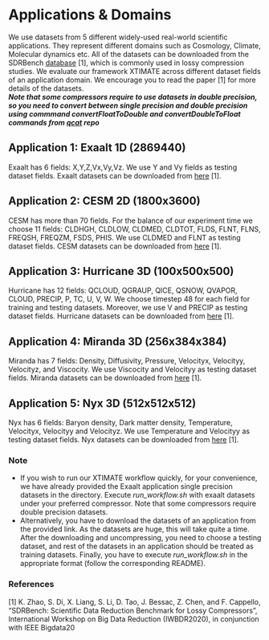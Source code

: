 # Applications & Domains
We use datasets from 5 different widely-used real-world scientific applications. They represent different domains such as Cosmology, Climate, Molecular dynamics etc. All of the datasets can be downloaded from the SDRBench [database](https://sdrbench.github.io) [1], which is commonly used in lossy compression studies.
We evaluate our framework XTIMATE across different dataset fields of an application domain. We encourage you to read the paper [1] for more details of the datasets.\
***Note that some compressors require to use datasets in double precision, so you need to convert between single precision and double precision using commmand *convertFloatToDouble* and *convertDoubleToFloat* commands from [qcat](https://github.com/szcompressor/qcat) repo***

## Application 1: Exaalt 1D (2869440)
Exaalt has 6 fields: X,Y,Z,Vx,Vy,Vz. We use Y and Vy fields as testing dataset fields.
Exaalt datasets can be downloaded from [here](https://g-8d6b0.fd635.8443.data.globus.org/ds131.2/Data-Reduction-Repo/raw-data/EXAALT/SDRBENCH-EXAALT-2869440.tar.gz) [1].

## Application 2: CESM 2D (1800x3600)
CESM has more than 70 fields. For the balance of our experiment time we choose 11 fields: CLDHGH, CLDLOW, CLDMED, CLDTOT, FLDS, FLNT, FLNS, FREQSH, FREQZM, FSDS, PHIS. We use CLDMED and FLNT as testing dataset fields.
CESM datasets can be downloaded from [here](https://g-8d6b0.fd635.8443.data.globus.org/ds131.2/Data-Reduction-Repo/raw-data/CESM-ATM/SDRBENCH-CESM-ATM-cleared-1800x3600.tar.gz) [1].

## Application 3: Hurricane 3D (100x500x500)
Hurricane has 12 fields: QCLOUD, QGRAUP, QICE, QSNOW, QVAPOR, CLOUD, PRECIP, P, TC, U, V, W. We choose timestep 48 for each field for training and testing datasets. Moreover, we use V and PRECIP as testing dataset fields.
Hurricane datasets can be downloaded from [here](https://g-8d6b0.fd635.8443.data.globus.org/ds131.2/Data-Reduction-Repo/raw-data/Hurricane-ISABEL/SDRBENCH-Hurricane-ISABEL-100x500x500.tar.gz) [1].

## Application 4: Miranda 3D (256x384x384)
Miranda has 7 fields: Density, Diffusivity, Pressure, Velocityx, Velocityy, Velocityz, and Viscocity. We use Viscocity and Velocityy as testing dataset fields.
Miranda datasets can be downloaded from [here](https://g-8d6b0.fd635.8443.data.globus.org/ds131.2/Data-Reduction-Repo/raw-data/Miranda/SDRBENCH-Miranda-256x384x384.tar.gz) [1].

## Application 5: Nyx 3D (512x512x512)
Nyx has 6 fields: Baryon density, Dark matter density, Temperature, Velocityx, Velocityy and Velocityz. We use Temperature and Velocityy as testing dataset fields.
Nyx datasets can be downloaded from [here](https://g-8d6b0.fd635.8443.data.globus.org/ds131.2/Data-Reduction-Repo/raw-data/EXASKY/NYX/SDRBENCH-EXASKY-NYX-512x512x512.tar.gz) [1].

### Note
- If you wish to run our XTIMATE workflow quickly, for your convenience, we have already provided the Exaalt application single precision datasets in the directory. Execute *run_workflow.sh* with exaalt datasets under your preferred compressor. Note that some compressors require double precision datasets.
- Alternatively, you have to download the datasets of an application from the provided link. As the datasets are huge, this will take quite a time. After the downloading and uncompressing, you need to choose a testing dataset, and rest of the datasets in an application should be treated as training datasets. Finally, you have to execute *run_workflow.sh* in the appropriate format (follow the corresponding README). 


### References
[1] K. Zhao, S. Di, X. Liang, S. Li, D. Tao, J. Bessac, Z. Chen, and F. Cappello, “SDRBench: Scientific Data Reduction Benchmark for Lossy Compressors”, International Workshop on Big Data Reduction (IWBDR2020), in conjunction with IEEE Bigdata20

